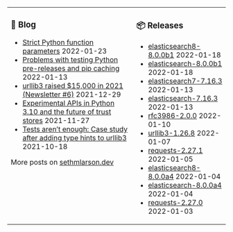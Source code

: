 <table><tr><td valign="top">

### 📰 Blog
<!-- blog starts -->
* [Strict Python function parameters](http://sethmlarson.dev/blog/strict-python-function-parameters?date=2022-01-23) 2022-01-23
* [Problems with testing Python pre-releases and pip caching](http://sethmlarson.dev/blog/python-prereleases-and-pip-cache?date=2022-01-13) 2022-01-13
* [urllib3 raised $15,000 in 2021 (Newsletter #6)](http://sethmlarson.dev/blog/urllib3-raised-15k-in-2021?date=2021-12-29) 2021-12-29
* [Experimental APIs in Python 3.10 and the future of trust stores](http://sethmlarson.dev/blog/experimental-python-3.10-apis-and-trust-stores?date=2021-11-27) 2021-11-27
* [Tests aren’t enough: Case study after adding type hints to urllib3](http://sethmlarson.dev/blog/tests-arent-enough-case-study-after-adding-types-to-urllib3?date=2021-10-18) 2021-10-18
<!-- blog ends -->
More posts on [sethmlarson.dev](https://sethmlarson.dev)
</td><td valign="top">

### 📦 Releases
<!-- other starts -->
* [elasticsearch8-8.0.0b1](https://pypi.org/project/elasticsearch8/8.0.0b1) 2022-01-18
* [elasticsearch-8.0.0b1](https://pypi.org/project/elasticsearch/8.0.0b1) 2022-01-18
* [elasticsearch7-7.16.3](https://pypi.org/project/elasticsearch7/7.16.3) 2022-01-13
* [elasticsearch-7.16.3](https://pypi.org/project/elasticsearch/7.16.3) 2022-01-13
* [rfc3986-2.0.0](https://pypi.org/project/rfc3986/2.0.0) 2022-01-10
* [urllib3-1.26.8](https://pypi.org/project/urllib3/1.26.8) 2022-01-07
* [requests-2.27.1](https://pypi.org/project/requests/2.27.1) 2022-01-05
* [elasticsearch8-8.0.0a4](https://pypi.org/project/elasticsearch8/8.0.0a4) 2022-01-04
* [elasticsearch-8.0.0a4](https://pypi.org/project/elasticsearch/8.0.0a4) 2022-01-04
* [requests-2.27.0](https://pypi.org/project/requests/2.27.0) 2022-01-03
<!-- other ends -->
</td></tr></table>
